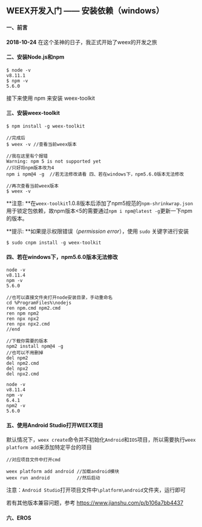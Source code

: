 ## WEEX开发入门 —— 安装依赖（windows）

#### 一、前言

**2018-10-24** 在这个圣神的日子，我正式开始了weex的开发之旅

#### 二、安装Node.js和npm

```
$ node -v
v8.11.1
$ npm -v
5.6.0
```

接下来使用 npm 来安装 weex-toolkit

#### 三、安装weex-toolkit

```
$ npm install -g weex-toolkit

//完成后
$ weex -v //查看当前weex版本

//我在这里有个报错
Warning: npm 5 is not supported yet
//只好将npm版本改为4
npm i npm@4 -g  //若无法修改请看 四、若在windows下，npm5.6.0版本无法修改

//再次查看当前weex版本
$ weex -v
```

**注意: **在`weex-toolkit`1.0.8版本后添加了npm5规范的`npm-shrinkwrap.json`用于锁定包依赖，故npm版本<5的需要通过`npm i npm@latest -g`更新一下npm的版本。

**提示: **如果提示权限错误（*permission error*），使用 `sudo` 关键字进行安装

```
$ sudo cnpm install -g weex-toolkit
```

#### 四、若在windows下，npm5.6.0版本无法修改

```
node -v
v8.11.4
npm -v
5.6.0

//也可以直接文件夹打开node安装目录，手动重命名
cd %ProgramFiles%\nodejs
ren npm.cmd npm2.cmd
ren npm npm2
ren npx npx2
ren npx npx2.cmd
//end

//下载你需要的版本
npm2 install npm@4 -g
//也可以不用删掉
del npm2
del npm2.cmd
del npx2
del npx2.cmd

node -v
v8.11.4
npm -v
6.4.1
npm2 -v
5.6.0
```

#### 五、使用Android Studio打开WEEX项目

默认情况下，`weex create`命令并不初始化`Android`和`IOS`项目，所以需要执行`weex platform add`来添加特定平台的项目

```
//对应项目文件中打开cmd

weex platform add android //加载android模块
weex run android          //然后启动
```

注意：`Android Studio`打开项目文件中`\platform\android`文件夹，运行即可

若有其他版本兼容问题，参考 https://www.jianshu.com/p/b106a7bb4437

#### 六、EROS

